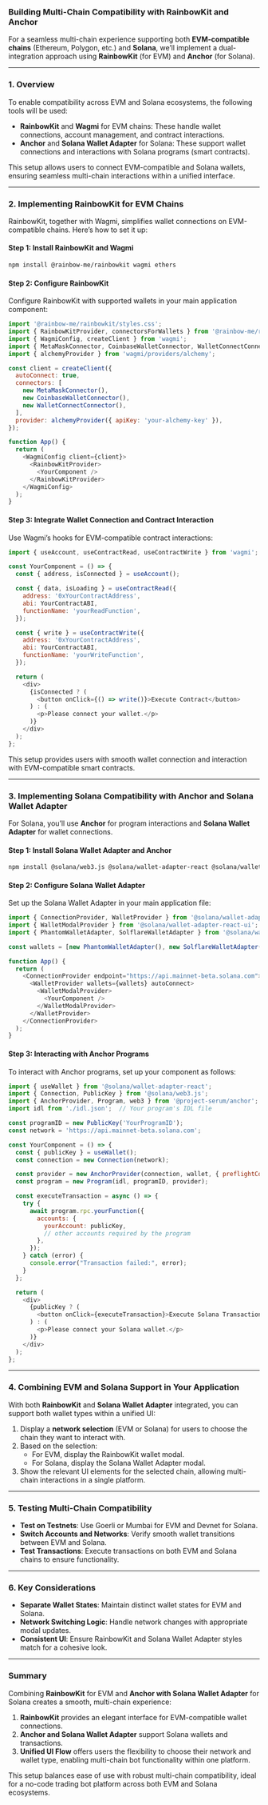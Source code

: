 
### **Building Multi-Chain Compatibility with RainbowKit and Anchor**

For a seamless multi-chain experience supporting both **EVM-compatible chains** (Ethereum, Polygon, etc.) and **Solana**, we’ll implement a dual-integration approach using **RainbowKit** (for EVM) and **Anchor** (for Solana).

---

### **1. Overview**

To enable compatibility across EVM and Solana ecosystems, the following tools will be used:

- **RainbowKit** and **Wagmi** for EVM chains: These handle wallet connections, account management, and contract interactions.
- **Anchor** and **Solana Wallet Adapter** for Solana: These support wallet connections and interactions with Solana programs (smart contracts).

This setup allows users to connect EVM-compatible and Solana wallets, ensuring seamless multi-chain interactions within a unified interface.

---

### **2. Implementing RainbowKit for EVM Chains**

RainbowKit, together with Wagmi, simplifies wallet connections on EVM-compatible chains. Here’s how to set it up:

#### **Step 1: Install RainbowKit and Wagmi**

```bash
npm install @rainbow-me/rainbowkit wagmi ethers
```

#### **Step 2: Configure RainbowKit**

Configure RainbowKit with supported wallets in your main application component:

```javascript
import '@rainbow-me/rainbowkit/styles.css';
import { RainbowKitProvider, connectorsForWallets } from '@rainbow-me/rainbowkit';
import { WagmiConfig, createClient } from 'wagmi';
import { MetaMaskConnector, CoinbaseWalletConnector, WalletConnectConnector } from 'wagmi/connectors';
import { alchemyProvider } from 'wagmi/providers/alchemy';

const client = createClient({
  autoConnect: true,
  connectors: [
    new MetaMaskConnector(),
    new CoinbaseWalletConnector(),
    new WalletConnectConnector(),
  ],
  provider: alchemyProvider({ apiKey: 'your-alchemy-key' }),
});

function App() {
  return (
    <WagmiConfig client={client}>
      <RainbowKitProvider>
        <YourComponent />
      </RainbowKitProvider>
    </WagmiConfig>
  );
}
```

#### **Step 3: Integrate Wallet Connection and Contract Interaction**

Use Wagmi’s hooks for EVM-compatible contract interactions:

```javascript
import { useAccount, useContractRead, useContractWrite } from 'wagmi';

const YourComponent = () => {
  const { address, isConnected } = useAccount();

  const { data, isLoading } = useContractRead({
    address: '0xYourContractAddress',
    abi: YourContractABI,
    functionName: 'yourReadFunction',
  });

  const { write } = useContractWrite({
    address: '0xYourContractAddress',
    abi: YourContractABI,
    functionName: 'yourWriteFunction',
  });

  return (
    <div>
      {isConnected ? (
        <button onClick={() => write()}>Execute Contract</button>
      ) : (
        <p>Please connect your wallet.</p>
      )}
    </div>
  );
};
```

This setup provides users with smooth wallet connection and interaction with EVM-compatible smart contracts.

---

### **3. Implementing Solana Compatibility with Anchor and Solana Wallet Adapter**

For Solana, you’ll use **Anchor** for program interactions and **Solana Wallet Adapter** for wallet connections.

#### **Step 1: Install Solana Wallet Adapter and Anchor**

```bash
npm install @solana/web3.js @solana/wallet-adapter-react @solana/wallet-adapter-wallets @project-serum/anchor
```

#### **Step 2: Configure Solana Wallet Adapter**

Set up the Solana Wallet Adapter in your main application file:

```javascript
import { ConnectionProvider, WalletProvider } from '@solana/wallet-adapter-react';
import { WalletModalProvider } from '@solana/wallet-adapter-react-ui';
import { PhantomWalletAdapter, SolflareWalletAdapter } from '@solana/wallet-adapter-wallets';

const wallets = [new PhantomWalletAdapter(), new SolflareWalletAdapter()];

function App() {
  return (
    <ConnectionProvider endpoint="https://api.mainnet-beta.solana.com">
      <WalletProvider wallets={wallets} autoConnect>
        <WalletModalProvider>
          <YourComponent />
        </WalletModalProvider>
      </WalletProvider>
    </ConnectionProvider>
  );
}
```

#### **Step 3: Interacting with Anchor Programs**

To interact with Anchor programs, set up your component as follows:

```javascript
import { useWallet } from '@solana/wallet-adapter-react';
import { Connection, PublicKey } from '@solana/web3.js';
import { AnchorProvider, Program, web3 } from '@project-serum/anchor';
import idl from './idl.json';  // Your program's IDL file

const programID = new PublicKey('YourProgramID');
const network = 'https://api.mainnet-beta.solana.com';

const YourComponent = () => {
  const { publicKey } = useWallet();
  const connection = new Connection(network);

  const provider = new AnchorProvider(connection, wallet, { preflightCommitment: 'processed' });
  const program = new Program(idl, programID, provider);

  const executeTransaction = async () => {
    try {
      await program.rpc.yourFunction({
        accounts: {
          yourAccount: publicKey,
          // other accounts required by the program
        },
      });
    } catch (error) {
      console.error("Transaction failed:", error);
    }
  };

  return (
    <div>
      {publicKey ? (
        <button onClick={executeTransaction}>Execute Solana Transaction</button>
      ) : (
        <p>Please connect your Solana wallet.</p>
      )}
    </div>
  );
};
```

---

### **4. Combining EVM and Solana Support in Your Application**

With both **RainbowKit** and **Solana Wallet Adapter** integrated, you can support both wallet types within a unified UI:

1. Display a **network selection** (EVM or Solana) for users to choose the chain they want to interact with.
2. Based on the selection:
   - For EVM, display the RainbowKit wallet modal.
   - For Solana, display the Solana Wallet Adapter modal.
3. Show the relevant UI elements for the selected chain, allowing multi-chain interactions in a single platform.

---

### **5. Testing Multi-Chain Compatibility**

- **Test on Testnets**: Use Goerli or Mumbai for EVM and Devnet for Solana.
- **Switch Accounts and Networks**: Verify smooth wallet transitions between EVM and Solana.
- **Test Transactions**: Execute transactions on both EVM and Solana chains to ensure functionality.

---

### **6. Key Considerations**

- **Separate Wallet States**: Maintain distinct wallet states for EVM and Solana.
- **Network Switching Logic**: Handle network changes with appropriate modal updates.
- **Consistent UI**: Ensure RainbowKit and Solana Wallet Adapter styles match for a cohesive look.

---

### **Summary**

Combining **RainbowKit** for EVM and **Anchor with Solana Wallet Adapter** for Solana creates a smooth, multi-chain experience:

1. **RainbowKit** provides an elegant interface for EVM-compatible wallet connections.
2. **Anchor and Solana Wallet Adapter** support Solana wallets and transactions.
3. **Unified UI Flow** offers users the flexibility to choose their network and wallet type, enabling multi-chain bot functionality within one platform.

This setup balances ease of use with robust multi-chain compatibility, ideal for a no-code trading bot platform across both EVM and Solana ecosystems.